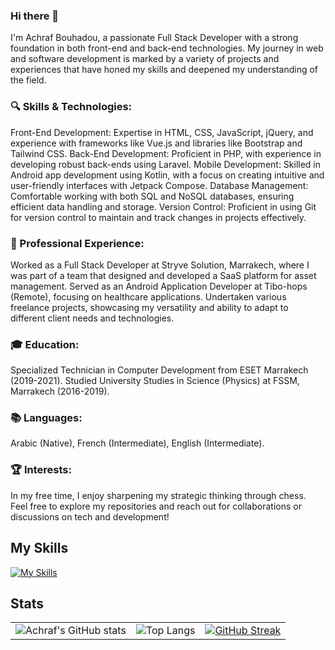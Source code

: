 ### Hi there 👋
 I'm Achraf Bouhadou, a passionate Full Stack Developer with a strong foundation in both front-end and back-end technologies. My journey in web and software development is marked by a variety of projects and experiences that have honed my skills and deepened my understanding of the field.

### 🔍 Skills & Technologies:

Front-End Development: Expertise in HTML, CSS, JavaScript, jQuery, and experience with frameworks like Vue.js and libraries like Bootstrap and Tailwind CSS.
Back-End Development: Proficient in PHP, with experience in developing robust back-ends using Laravel.
Mobile Development: Skilled in Android app development using Kotlin, with a focus on creating intuitive and user-friendly interfaces with Jetpack Compose.
Database Management: Comfortable working with both SQL and NoSQL databases, ensuring efficient data handling and storage.
Version Control: Proficient in using Git for version control to maintain and track changes in projects effectively.

### 🌟 Professional Experience:

Worked as a Full Stack Developer at Stryve Solution, Marrakech, where I was part of a team that designed and developed a SaaS platform for asset management.
Served as an Android Application Developer at Tibo-hops (Remote), focusing on healthcare applications.
Undertaken various freelance projects, showcasing my versatility and ability to adapt to different client needs and technologies.

### 🎓 Education:

Specialized Technician in Computer Development from ESET Marrakech (2019-2021).
Studied University Studies in Science (Physics) at FSSM, Marrakech (2016-2019).

### 📚 Languages:

Arabic (Native), French (Intermediate), English (Intermediate).

### 🏆 Interests:

In my free time, I enjoy sharpening my strategic thinking through chess.
Feel free to explore my repositories and reach out for collaborations or discussions on tech and development!

<h2> My Skills</h2>

[![My Skills](https://skillicons.dev/icons?i=js,html,css,jquery,vue,laravel,react,flutter,kotlin,bootstrap,tailwind,mysql,mongodb,wordpress,git)](https://skillicons.dev)

<h2>Stats</h2>

<p align="left">
  <table>
    <tr>
      <td><img src="https://github-readme-stats.vercel.app/api?username=achrafbouhadou&show_icons=true&theme=dark" alt="Achraf's GitHub stats"/></td>
      <td><img src="https://github-readme-stats.vercel.app/api/top-langs/?username=achrafbouhadou&layout=compact&theme=dark" alt="Top Langs"/></td>
      <td><a href="https://git.io/streak-stats"><img src="https://streak-stats.demolab.com/?user=achrafbouhadou&theme=dark" alt="GitHub Streak"/></a></td>
    </tr>
  </table>
</p>


<!--
**achrafbouhadou/achrafbouhadou** is a ✨ _special_ ✨ repository because its `README.md` (this file) appears on your GitHub profile.

Here are some ideas to get you started:

- 🔭 I’m currently working on ...
- 🌱 I’m currently learning ...
- 👯 I’m looking to collaborate on ...
- 🤔 I’m looking for help with ...
- 💬 Ask me about ...
- 📫 How to reach me: ...
- 😄 Pronouns: ...
- ⚡ Fun fact: ...
-->
